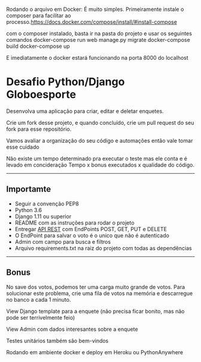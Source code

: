 Rodando o arquivo em Docker:
É muito simples. Primeiramente instale o composer para facilitar ao processo.https://docs.docker.com/compose/install/#install-compose 

com o composer instalado, basta ir na pasta do projeto e usar os seguintes comandos
docker-compose run web manage.py migrate
docker-compose build
docker-compose up

E imediatamente o docker estará funcionando na porta 8000 do localhost











# Desafio Python/Django Globoesporte

Desenvolva uma aplicação para criar, editar e deletar enquetes.

Crie um fork desse projeto, e quando concluído, crie um pull request do seu fork para esse repositório.

Vamos avaliar a organização do seu código e automações então vale tomar esse cuidado

Não existe um tempo determinado pra executar o teste mas ele conta e é levado em concideração Tempo x bonus executados x qualidade do código.

---

## Importamte

- Seguir a convenção PEP8
- Python 3.6
- Django 1.11 ou superior
- README com as instruções para rodar o projeto
- Entregar [API REST](http://www.django-rest-framework.org/) com EndPoints POST, GET, PUT e DELETE
- O EndPoint para salvar o voto é o unico que não é autenticado
- Admin com campo para busca e filtros
- Arquivo requirements.txt na raiz do projeto com todas as dependências

---

## Bonus

No save dos votos, podemos ter uma carga muito grande de votos. Para solucionar este problema, crie uma fila de votos na memória e descarregue no banco a cada 1 minuto.

View Django template para a enquete (não precisa ficar bonito, mas não pode ser terrivelmente feio)

View Admin com dados interesantes sobre a enquete 

Testes unitários também são bem-vindos

Rodando em ambiente docker e deploy em Heroku ou PythonAnywhere


